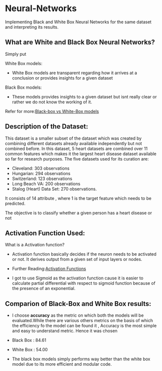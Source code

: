 # <b>Neural-Networks</b>
Implementing Black and White Box Neural Networks for the same dataset and interpreting its results.

## <b>What are White and Black Box Neural Networks?</b>
Simply put

  White Box models:
  - White Box models are transparent regarding how it arrives at a conclusion or provides insights for a given dataset
  
  Black Box models:
  - These models provides insights to a given dataset but isnt really clear or rather we do not know the working of it.
  
  Refer for more:[Black-box vs White-Box models](https://towardsdatascience.com/machine-learning-interpretability-techniques-662c723454f3)
  
## <b>Description of the Dataset:</b>

This dataset is a  smaller subset of the dataset which was created by combining different datasets already available independently but not combined before. In this dataset, 5 heart datasets are combined over 11 common features which makes it the largest heart disease dataset available so far for research purposes. The five datasets used for its curation are:

- Cleveland: 303 observations
- Hungarian: 294 observations
- Switzerland: 123 observations
- Long Beach VA: 200 observations
- Stalog (Heart) Data Set: 270 observations. 

It consists of 14 attribute , where 1 is the target feature which needs to be predicted.

The objective is to classify whether a given person has a heart disease or not

## <b>Activation Function Used:</b>

What is a Activation function?

- Activation function basically decides if the neuron needs to be activated or not. It derives output from a given set of input layers or nodes.
- Further Reading:[Activation Functions](https://towardsdatascience.com/activation-functions-neural-networks-1cbd9f8d91d6)

- I got to use Sigmoid as the activation function cause it is easier to calculate partial differential with respect to sigmoid function because of the presence of an exponential. 

## <b>Comparion of Black-Box and White Box results:</b>

- I choose <b>accuracy</b> as the metric on which both the models will be evaluated.While there are various others metrics on the basis of which the efficiency fo the model can be found it , Accuracy is the most simple and easy to understand metric. Hence it was chosen

- Black Box : 84.61
- White Box : 54.00

- The black box models simply performs way better than the white box model due to its more efficient and modular code.
